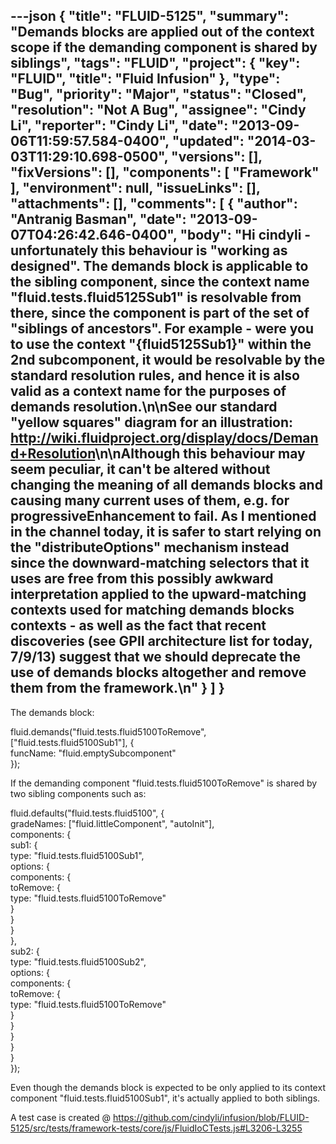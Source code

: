 ---json
{
  "title": "FLUID-5125",
  "summary": "Demands blocks are applied out of the context scope if the demanding component is shared by siblings",
  "tags": "FLUID",
  "project": {
    "key": "FLUID",
    "title": "Fluid Infusion"
  },
  "type": "Bug",
  "priority": "Major",
  "status": "Closed",
  "resolution": "Not A Bug",
  "assignee": "Cindy Li",
  "reporter": "Cindy Li",
  "date": "2013-09-06T11:59:57.584-0400",
  "updated": "2014-03-03T11:29:10.698-0500",
  "versions": [],
  "fixVersions": [],
  "components": [
    "Framework"
  ],
  "environment": null,
  "issueLinks": [],
  "attachments": [],
  "comments": [
    {
      "author": "Antranig Basman",
      "date": "2013-09-07T04:26:42.646-0400",
      "body": "Hi cindyli - unfortunately this behaviour is \"working as designed\". The demands block is applicable to the sibling component, since the context name \"fluid.tests.fluid5125Sub1\" is resolvable from there, since the component is part of the set of \"siblings of ancestors\". For example - were you to use the context \"{fluid5125Sub1}\" within the 2nd subcomponent, it would be resolvable by the standard resolution rules, and hence it is also valid as a context name for the purposes of demands resolution.\n\nSee our standard \"yellow squares\" diagram for an illustration: <http://wiki.fluidproject.org/display/docs/Demand+Resolution>\n\nAlthough this behaviour may seem peculiar, it can't be altered without changing the meaning of all demands blocks and causing many current uses of them, e.g. for progressiveEnhancement to fail. As I mentioned in the channel today, it is safer to start relying on the \"distributeOptions\" mechanism instead since the downward-matching selectors that it uses are free from this possibly awkward interpretation applied to the upward-matching contexts used for matching demands blocks contexts - as well as the fact that recent discoveries (see GPII architecture list for today, 7/9/13) suggest that we should deprecate the use of demands blocks altogether and remove them from the framework.\n"
    }
  ]
}
---
The demands block:

fluid.demands("fluid.tests.fluid5100ToRemove", \["fluid.tests.fluid5100Sub1"], {\
funcName: "fluid.emptySubcomponent"\
});

If the demanding component "fluid.tests.fluid5100ToRemove" is shared by two sibling components such as:

fluid.defaults("fluid.tests.fluid5100", {\
gradeNames: \["fluid.littleComponent", "autoInit"],\
components: {\
sub1: {\
type: "fluid.tests.fluid5100Sub1",\
options: {\
components: {\
toRemove: {\
type: "fluid.tests.fluid5100ToRemove"\
}\
}\
}\
},\
sub2: {\
type: "fluid.tests.fluid5100Sub2",\
options: {\
components: {\
toRemove: {\
type: "fluid.tests.fluid5100ToRemove"\
}\
}\
}\
}\
}\
});

Even though the demands block is expected to be only applied to its context component "fluid.tests.fluid5100Sub1", it's actually applied to both siblings.

A test case is created @ <https://github.com/cindyli/infusion/blob/FLUID-5125/src/tests/framework-tests/core/js/FluidIoCTests.js#L3206-L3255>

        